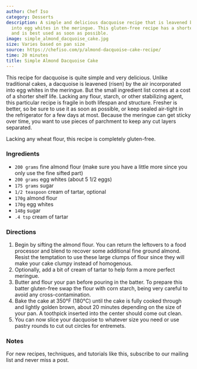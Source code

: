 ```yaml
---
author: Chef Iso
category: Desserts
description: A simple and delicious dacquoise recipe that is leavened by the air incorporated
  into egg whites in the meringue. This gluten-free recipe has a shorter shelf life
  and is best used as soon as possible.
image: simple_almond_dacquoise_cake.jpg
size: Varies based on pan size
source: https://chefiso.com/p/almond-dacquoise-cake-recipe/
time: 20 minutes
title: Simple Almond Dacquoise Cake
---
```

This recipe for dacquoise is quite simple and very delicious. Unlike traditional cakes, a dacquoise is leavened (risen) by the air incorporated into egg whites in the meringue. But the small ingredient list comes at a cost of a shorter shelf life. Lacking any flour, starch, or other stabilizing agent, this particular recipe is fragile in both lifespan and structure. Fresher is better, so be sure to use it as soon as possible, or keep sealed air-tight in the refrigerator for a few days at most. Because the meringue can get sticky over time, you want to use pieces of parchment to keep any cut layers separated. 

Lacking any wheat flour, this recipe is completely gluten-free.

### Ingredients

* `200 grams` fine almond flour (make sure you have a little more since you only use the fine sifted part)
* `200 grams` egg whites (about 5 1/2 eggs)
* `175 grams` sugar
* `1/2 teaspoon` cream of tartar, optional
* `170g` almond flour
* `170g` egg whites
* `148g` sugar
* `.4 tsp` cream of tartar

### Directions

1. Begin by sifting the almond flour. You can return the leftovers to a food processor and blend to recover some additional fine ground almond. Resist the temptation to use these large clumps of flour since they will make your cake clumpy instead of homogenous.
2. Optionally, add a bit of cream of tartar to help form a more perfect meringue. 
3. Butter and flour your pan before pouring in the batter. To prepare this batter gluten-free swap the flour with corn starch, being very careful to avoid any cross-contamination. 
4. Bake the cake at 350°F (180°C) until the cake is fully cooked through and lightly golden brown, about 20 minutes depending on the size of your pan. A toothpick inserted into the center should come out clean.
5. You can now slice your dacquoise to whatever size you need or use pastry rounds to cut out circles for entremets. 

### Notes

For new recipes, techniques, and tutorials like this, subscribe to our mailing list and never miss a post.